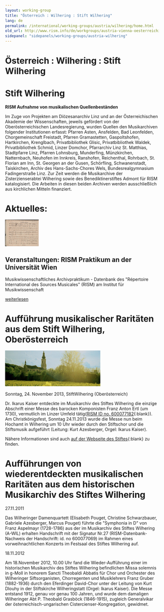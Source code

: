 ```yaml
---
layout: working-group
title: "Österreich : Wilhering : Stift Wilhering"
lang: de
permalink: /international/working-groups/austria/wilhering/home.html
old_url: http://www.rism.info/de/workgroups/austria-vienna-oesterreichische-akademie-der-wissenschaften/home.html
sidepanel: "sidepanels/working-groups/austria-wilhering"
---
```


# Österreich : Wilhering : Stift Wilhering

# Stift Wilhering

**RISM Aufnahme von musikalischen Quellenbeständen**

Im Zuge von Projekten am Diözesanarchiv Linz und an der Österreichischen Akademie der Wissenschaften, jeweils gefördert von der Oberösterreichischen Landesregierung, wurden Quellen den Musikarchiven folgender Institutionen erfasst: Pfarren Asten, Ansfelden, Bad Leonfelden, Chorgemeinschaft Freistadt,  Pfarren Gramastetten, Gaspoltshofen, Hartkirchen, Krenglbach, Privatbibliothek Glisic, Privatbibliothek Waldek, Privatbibliothek Schmid, Linzer Domchor, Pfarrarchiv Linz St. Matthias, Stadtpfarre Linz, Pfarren Lohnsburg, Munderfing, Münzkirchen, Natternbach, Neuhofen im Innkreis, Ranshofen, Reichenthal, Rohrbach, St. Florian am Inn, St. Georgen an der Gusen, Schörfling, Schwanenstadt, Taiskirchen, Archiv des Hans-Sachs-Chores Wels, Bundesrealgymnasium Fadingerstraße Linz. Zur Zeit werden die Musikarchive der Zisterzienserabtei Wilhering sowie des Benediktinerstiftes Admont für RISM katalogisiert. Die Arbeiten in diesen beiden Archiven werden ausschließlich aus kirchlichen Mitteln finanziert.

# Aktuelles:

 ![](/resources-old-website/workgroups-images/csm_Winterreise_7629d31da9.jpg)

## Veranstaltungen: RISM Praktikum an der Universität Wien

Musikwissenschaftliches Archivpraktikum - Datenbank des "Répertoire International des Sources Musicales" (RISM) am Institut für Musikwissenschaft

[weiterlesen](/international/working-groups/austria/wilhering/practicum.de.md "RISM Praktikum an der Universität Wien")

<!-- -->

# Aufführung musikalischer Raritäten aus dem Stift Wilhering, Oberösterreich

 ![](/resources-old-website/workgroups-images/csm_Stift_596fd558da.jpg "Stift")

Sonntag, 24. November 2013, StiftWilhering (Oberösterreich)

Dr. Ikarus Kaiser entdeckte im Musikarchiv des Stiftes Wilhering die einzige Abschrift einer Messe des barocken Komponisten Franz Anton Ertl (um 1730), vermutlich im Linzer Umfeld tätig([RISM ID no. 600077182](http://opac.rism.info/search?documentid=600077182){:blank}). Am Christkönigsfest, Sonntag 24.11.2013 wurde die Messe nun beim Hochamt in Wilhering um 10 Uhr wieder durch den Stiftschor und die Stiftsmusik aufgeführt (Leitung: Kurt Azesberger, Orgel: Ikarus Kaiser).

Nähere Informationen sind auch [auf der Webseite des Stiftes](http://stiftwilhering.at/termine/stift-wilhering-christkoenigssonntag-hochamt/){:blank} zu finden.

# Aufführungen von wiederentdeckten musikalischen Raritäten aus dem historischen Musikarchiv des Stiftes Wilhering

27.11.2011

Das Wilheringer Damenquartett (Elisabeth Pouget, Christine Schwarzbauer, Gabriele Azesberger, Marcus Pouget) führte die "Symphonia in D" von Franz Aspelmayr (1728-1786) aus der im Musikarchiv des Stiftes Wilhering (A-WIL) erhalten Handschrift mit der Signatur Nr.27 (RISM-Datenbank-Nachweis der Handschrift: id. no 600077069) im Rahmen eines vorweihnachtlichen Konzerts im Festsaal des Stiftes Wilhering auf.

18.11.2012

Am 18.November 2012, 10.00 Uhr fand die Wieder-Aufführung einer im historischen Musikarchiv des Stiftes Wilhering befindlichen Missa solemnis in g-Moll in honorem Sancti Theobaldi Abbatis für Chor und Orchester des Wilheringer Siftsorganisten, Chorregenten und Musiklehrers Franz Gruber (1882-1936) durch den Eferdinger David-Chor unter der Leitung von Kurt Dlouhy in der Stiftskirche Wilheringstatt (Orgel: Ikarus Kaiser). Die Messe entstand 1912, genau vor genau 100 Jahren, und wurde dem damaligen Wilheringer Abt P. Theobald Grasböck (1846-1915), zugleich Generalvikar der österreichisch-ungarischen Cistercienser-Kongregation, gewidmet.
